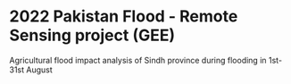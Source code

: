 # 2022 Pakistan Flood - Remote Sensing project (GEE)
Agricultural flood impact analysis of Sindh province during flooding in 1st-31st August

